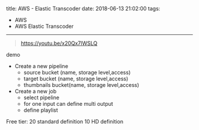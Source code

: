 title: AWS - Elastic Transcoder
date: 2018-06-13 21:02:00
tags:
- AWS
- AWS Elastic Transcoder
---

> https://youtu.be/x20Qx7lWSLQ

demo

* Create a new pipeline
  * source bucket (name, storage level,access)
  * target bucket (name, storage level,access)
  * thumbnails bucket(name, storage level,access)
* Create a new job
  * select pipeline
  * for one input can define multi output
  * define playlist

Free tier:
20 standard definition
10 HD definition
